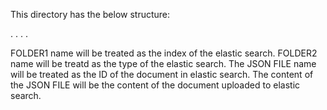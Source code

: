 This directory has the below structure:

<FOLDER1>
	<FOLDER2>
		<JSON FILE>
			.
			.
			.
			.
		

FOLDER1 name will be treated as the index of the elastic search.
FOLDER2 name will be treatd as the type of the elastic search.
The JSON FILE name will be treated as the ID of the document in elastic search.
The content of the JSON FILE will be the content of the document uploaded to elastic search.